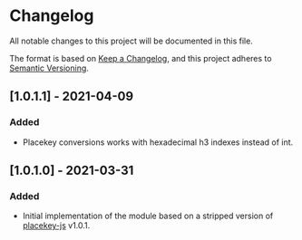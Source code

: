# Changelog
All notable changes to this project will be documented in this file.

The format is based on [Keep a Changelog](https://keepachangelog.com/en/1.0.0/),
and this project adheres to [Semantic Versioning](https://semver.org/spec/v2.0.0.html).

## [1.0.1.1] - 2021-04-09

### Added
* Placekey conversions works with hexadecimal h3 indexes instead of int.

## [1.0.1.0] - 2021-03-31

### Added
* Initial implementation of the module based on a stripped version of [placekey-js](https://github.com/Placekey/placekey-js/) v1.0.1.
